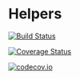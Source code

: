 # Helpers

[![Build Status](https://travis-ci.org/crstnbr/Helpers.jl.svg?branch=master)](https://travis-ci.org/crstnbr/Helpers.jl)

[![Coverage Status](https://coveralls.io/repos/crstnbr/Helpers.jl/badge.svg?branch=master&service=github)](https://coveralls.io/github/crstnbr/Helpers.jl?branch=master)

[![codecov.io](http://codecov.io/github/crstnbr/Helpers.jl/coverage.svg?branch=master)](http://codecov.io/github/crstnbr/Helpers.jl?branch=master)
